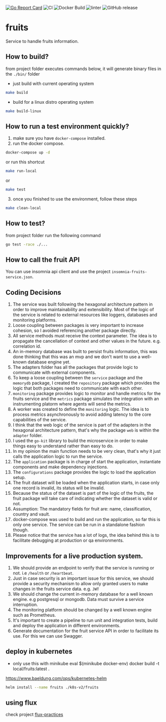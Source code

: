 [![Go Report Card](https://goreportcard.com/badge/github.com/fernandoocampo/fruits)](https://goreportcard.com/report/github.com/fernandoocampo/fruits) ![CI](https://github.com/fernandoocampo/fruits/actions/workflows/build-test-app.yaml/badge.svg?branch=master) ![Docker Build](https://github.com/fernandoocampo/fruits/actions/workflows/docker-image.yml/badge.svg?branch=master) ![linter](https://github.com/fernandoocampo/fruits/actions/workflows/golangci-lint.yml/badge.svg?branch=master) ![GitHub release](https://img.shields.io/github/v/release/fernandoocampo/fruits.svg?include_prereleases&style=plastic)

# fruits

Service to handle fruits information.

## How to build?

from project folder executes commands below, it will generate binary files in the `./bin/` folder

* just build with current operating system
```sh
make build
```

* build for a linux distro operating system
```sh
make build-linux
```

## How to run a test environment quickly?

1. make sure you have `docker-compose` installed.
2. run the docker compose.
```sh
docker-compose up -d
```

or run this shortcut

```sh
make run-local
```

or

```sh
make test
```

3. once you finished to use the environment, follow these steps

```sh
make clean-local
```

## How to test?

from project folder run the following command

```sh
go test -race ./...
```

## How to call the fruit API

You can use insomnia api client and use the project `insomnia-fruits-service.json`.

## Coding Decisions

1. The service was built following the hexagonal architecture pattern in order to improve maintainability and extensibility. Most of the logic of the service is related to external resources like loggers, databases and monitoring platforms.
2. Loose coupling between packages is very important to increase cohesion, so I avoided referencing another package directly.
3. All service methods must receive the context parameter. The idea is to propagate the cancellation of context and other values in the future. e.g. correlation id.
4. An in-memory database was built to persist fruits information, this was done thinking that this was an mvp and we don't want to use a well-known database engine yet.
5. The adapters folder has all the packages that provide logic to communicate with external components.
6. To keep a loose coupling between the `service` package and the` memorydb` package, I created the `repository` package which provides the logic that both packages need to communicate with each other.
7. `monitoring` package provides logic to monitor and handle metrics for the fruits service and the `metrics` package simulates the integration with an instrumenting platorm where agents will send the metrics.
8. A worker was created to define the `monitoring` logic. The idea is to process metrics asynchronously to avoid adding latency to the core capabilities of the service.
9. I think that the web logic of the service is part of the adapters in the hexagonal architecture pattern, that's why the package `web` is within the `adapter` folder.
10. I used the `go-kit` library to build the microservice in order to make things easy to understand rather than easy to do.
11. In my opinion the main function needs to be very clean, that's why it just calls the application logic to run the service.
12. The `application` package is in charge of start the application, instantiate components and make dependency injections.
13. The `configurations` package provides the logic to load the application setup.
14. The fruit dataset will be loaded when the application starts, in case only one record is invalid, its status will be invalid.
15. Because the status of the dataset is part of the logic of the fruits, the fruit package will take care of indicating whether the dataset is valid or not.
16. Assumption: The mandatory fields for fruit are: name, classification, country and vault.
17. docker-compose was used to build and run the application, so far this is only one service. The service can be run in a standalone fashion though.
18. Please notice that the service has a lot of logs, the idea behind this is to facilitate debugging at production or qa environments.

## Improvements for a live production system.

1. We should provide an endpoint to verify that the service is running or not. i.e `/health` or `/heartbeat`.
2. Just in case security is an important issue for this service, we should provide a security mechanism to allow only granted users to make changes in the fruits service data. e.g. `JWT`
3. We should change the current in-memory database for a well known engine. e.g postgresql or mongodb. Data must survive a service interruption.
4. The monitoring platform should be changed by a well known engine such as Prometheus.
5. It's important to create a pipeline to run unit and integration tests, build and deploy the application in different environments.
6. Generate documentation for the fruit service API in order to facilitate its use. For this we can use Swagger.


## deploy in kubernetes

* only use this with minikube
eval $(minikube docker-env)
docker build -t local/fruits:latest .

https://www.baeldung.com/ops/kubernetes-helm

```sh
helm install --name fruits ./k8s-v2/fruits
```


## using flux

check project [flux-practices](https://github.com/fernandoocampo/flux-practices)